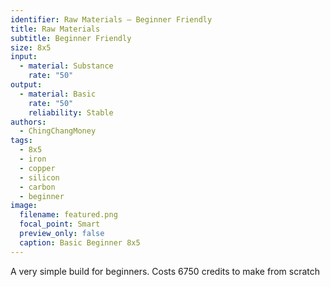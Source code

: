 ```yaml
---
identifier: Raw Materials – Beginner Friendly
title: Raw Materials
subtitle: Beginner Friendly
size: 8x5
input:
  - material: Substance
    rate: "50"
output:
  - material: Basic
    rate: "50"
    reliability: Stable
authors:
  - ChingChangMoney
tags:
  - 8x5
  - iron
  - copper
  - silicon
  - carbon
  - beginner
image:
  filename: featured.png
  focal_point: Smart
  preview_only: false
  caption: Basic Beginner 8x5
---
```

A very simple build for beginners. Costs 6750 credits to make from scratch